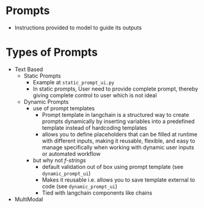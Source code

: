 # Prompts

- Instructions provided to model to guide its outputs

 # Types of Prompts
 - Text Based
   - Static Prompts
     - Example at ```static_prompt_ui.py```
     - In static prompts, User need to provide complete prompt, thereby giving complete control to user which is not ideal
   - Dynamic Prompts
     - use of prompt templates
        - Prompt template in langchain is a structured way to create prompts dynamically by inserting variables into a predefined template instead of hardcoding templates
        - allows you to define placeholders that can be filled at runtime with different inputs, making it reusable, flexible, and easy to manage specifically when working with dynamic user inputs             or automated workflow
     - but why not <em>f-strings</em>
       - default validation out of box using prompt template (see `dynamic_prompt_ui`)
       - Makes it reusable i.e. allows you to save template external to code (see `dynamic_prompt_ui`)
       - Tied with langchain components like chains
 - MultiModal


   
